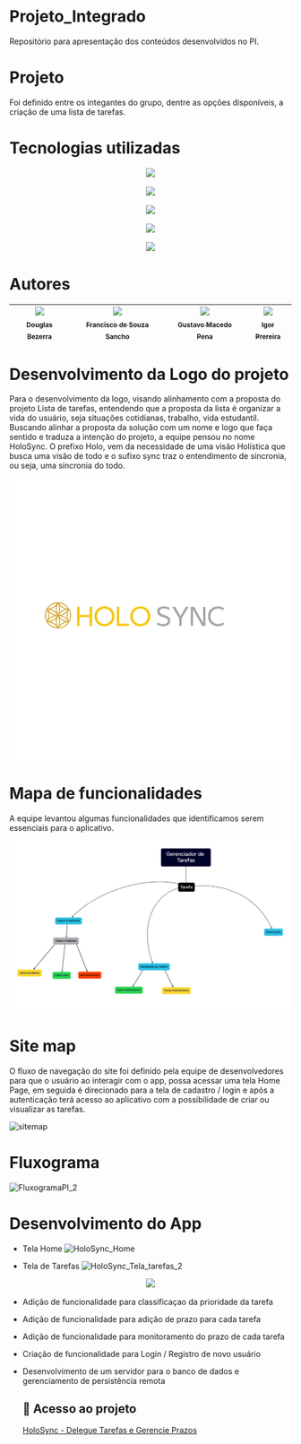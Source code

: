 # Projeto_Integrado
Repositório para apresentação dos conteúdos desenvolvidos no PI.

# Projeto
Foi definido entre os integantes do grupo, dentre as opções disponíveis, a criação de uma lista de tarefas.

# Tecnologias utilizadas

<p align="center"><img src="https://img.shields.io/badge/JavaScript-F7DF1E?logo=javascript&logoColor=black&style=for-the-badge"></p>
<p align="center"><img src="https://img.shields.io/badge/HTML-239120?logo=html5&logoColor=white&style=for-the-badge"></p>
<p align="center"><img src="https://img.shields.io/badge/css3-%231572B6.svg?style=for-the-badge&logo=css3&logoColor=white"></p>
<p align="center"><img src="https://img.shields.io/badge/Bootstrap-563D7C?logo=bootstrap&logoColor=white&style=for-the-badge"></p>
<p align="center"><img src="https://img.shields.io/badge/Git-E34F26?logo=git&logoColor=white&style=for-the-badge"></p>

# Autores
| [<img src="https://avatars.githubusercontent.com/u/161084316?v=4" width=115><br><sub>Douglas Bezerra</sub>](https://github.com/Douglas-Bezerra) | [<img src="https://github.com/fsancho1985.png" width=115><br><sub>Francisco de Souza Sancho</sub>](https://github.com/fsancho1985) | [<img src="https://avatars.githubusercontent.com/u/83102217?v=4" width=115><br><sub>Gustavo Macedo Pena</sub>](https://github.com/macedo99) | [<img src="https://avatars.githubusercontent.com/u/161267071?v=4" width=115><br><sub>Igor Prereira</sub>](https://github.com/DevIgorPereira) |
| :---: | :---: | :---: | :---: |

# Desenvolvimento da Logo do projeto
Para o desenvolvimento da logo, visando alinhamento com a proposta do projeto Lista de tarefas, entendendo que a proposta da lista é organizar a vida do usuário,
seja situações cotidianas, trabalho, vida estudantil.
Buscando alinhar a proposta da solução com um nome e logo que faça sentido e traduza a intenção do projeto, a equipe pensou no nome HoloSync.
O prefixo Holo, vem da necessidade de uma visão Holística que busca uma visão de todo e o sufixo sync traz o entendimento de sincronia, ou seja, uma sincronia do todo.

![Logo do projeto](<logo PI.jpg>)

# Mapa de funcionalidades
A equipe levantou algumas funcionalidades que identificamos serem essenciais para o aplicativo.

![Mapa de funcionalidades](Mapa.png)

# Site map
O fluxo de navegação do site foi definido pela equipe de desenvolvedores para que o usuário ao interagir com o app, possa acessar uma tela Home Page, em seguida é direcionado para a tela de cadastro / login e após a autenticação terá acesso ao aplicativo com a possibilidade de criar ou visualizar as tarefas.

![sitemap](https://github.com/Os-Mosqueteiros-Dev/Projeto_Integrado/assets/77301081/5ebac449-2c09-4b17-96bd-811ff031997a)

# Fluxograma

![FluxogramaPI_2](https://github.com/Os-Mosqueteiros-Dev/Projeto_Integrado/assets/77301081/d496c6f2-80f8-4552-8633-95e7fe6cdbdd)

# Desenvolvimento do App

- Tela Home
  ![HoloSync_Home](https://github.com/Os-Mosqueteiros-Dev/Projeto_Integrado/assets/77301081/b364d1e3-0e69-4782-b541-5d397fe2280a)
  
- Tela de Tarefas
  ![HoloSync_Tela_tarefas_2](https://github.com/Os-Mosqueteiros-Dev/Projeto_Integrado/assets/77301081/6a5c1b3b-8de6-4230-b761-8af072adc7c1)

<p align="center"><img src="http://img.shields.io/static/v1?label=STATUS&message=EM%20DESENVOLVIMENTO&color=GREEN&style=for-the-badge"/></p>

- Adição de funcionalidade para classificaçao da prioridade da tarefa
- Adição de funcionalidade para adição de prazo para cada tarefa
- Adição de funcionalidade para monitoramento do prazo de cada tarefa
- Criação de funcionalidade para Login / Registro de novo usuário
- Desenvolvimento de um servidor para o banco de dados e gerenciamento de persistência remota

  ## 📁 Acesso ao projeto
  [HoloSync - Delegue Tarefas e Gerencie Prazos](https://os-mosqueteiros-dev.github.io/Projeto_Integrado/index.html)



